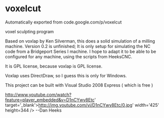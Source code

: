 # voxelcut
Automatically exported from code.google.com/p/voxelcut


voxel sculpting program

Based on voxlap by Ken Silverman, this does a solid simulation of a milling machine. Version 0.2 is unfinished; It is only setup for simulating the NC code from a Bridgeport Series I machine. I hope to adapt it to be able to be configured for any machine, using the scripts from HeeksCNC.

It is GPL license, because voxlap is GPL license.

Voxlap uses DirectDraw, so I guess this is only for Windows.

This project can be built with Visual Studio 2008 Express ( which is free )

http://www.youtube.com/watch?feature=player_embedded&v=D1nCYwy8Etc' target='_blank'>http://img.youtube.com/vi/D1nCYwy8Etc/0.jpg' width='425' height=344 />
--Dan Heeks
